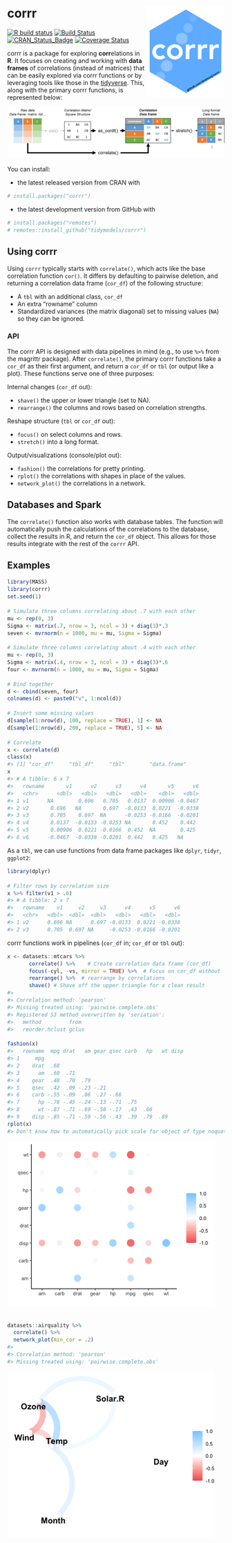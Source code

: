 
<!-- README.md is generated from README.Rmd. Please edit that file -->

# corrr <img src="man/figures/logo.png" align="right" />

[![R build
status](https://github.com/tidymodels/corrr/workflows/R-CMD-check/badge.svg)](https://github.com/tidymodels/corrr/actions)
[![Build
Status](https://travis-ci.org/tidymodels/corrr.svg?branch=master)](https://travis-ci.org/tidymodels/corrr)
[![CRAN\_Status\_Badge](http://www.r-pkg.org/badges/version/corrr)](https://cran.r-project.org/package=corrr)
[![Coverage
Status](https://img.shields.io/codecov/c/github/tidymodels/corrr/master.svg)](https://codecov.io/github/tidymodels/corrr?branch=master)

corrr is a package for exploring **corr**elations in **R**. It focuses
on creating and working with **data frames** of correlations (instead of
matrices) that can be easily explored via corrr functions or by
leveraging tools like those in the [tidyverse](http://tidyverse.org/).
This, along with the primary corrr functions, is represented below:

<img src='tools/readme/to-cor-df.png'>

You can install:

  - the latest released version from CRAN with

<!-- end list -->

``` r
# install.packages("corrr")
```

  - the latest development version from GitHub with

<!-- end list -->

``` r
# install.packages("remotes") 
# remotes::install_github("tidymodels/corrr")
```

## Using corrr

Using `corrr` typically starts with `correlate()`, which acts like the
base correlation function `cor()`. It differs by defaulting to pairwise
deletion, and returning a correlation data frame (`cor_df`) of the
following structure:

  - A `tbl` with an additional class, `cor_df`
  - An extra “rowname” column
  - Standardized variances (the matrix diagonal) set to missing values
    (`NA`) so they can be ignored.

### API

The corrr API is designed with data pipelines in mind (e.g., to use
`%>%` from the magrittr package). After `correlate()`, the primary corrr
functions take a `cor_df` as their first argument, and return a `cor_df`
or `tbl` (or output like a plot). These functions serve one of three
purposes:

Internal changes (`cor_df` out):

  - `shave()` the upper or lower triangle (set to NA).
  - `rearrange()` the columns and rows based on correlation strengths.

Reshape structure (`tbl` or `cor_df` out):

  - `focus()` on select columns and rows.
  - `stretch()` into a long format.

Output/visualizations (console/plot out):

  - `fashion()` the correlations for pretty printing.
  - `rplot()` the correlations with shapes in place of the values.
  - `network_plot()` the correlations in a network.

## Databases and Spark

The `correlate()` function also works with database tables. The function
will automatically push the calculations of the correlations to the
database, collect the results in R, and return the `cor_df` object. This
allows for those results integrate with the rest of the `corrr` API.

## Examples

``` r
library(MASS)
library(corrr)
set.seed(1)

# Simulate three columns correlating about .7 with each other
mu <- rep(0, 3)
Sigma <- matrix(.7, nrow = 3, ncol = 3) + diag(3)*.3
seven <- mvrnorm(n = 1000, mu = mu, Sigma = Sigma)

# Simulate three columns correlating about .4 with each other
mu <- rep(0, 3)
Sigma <- matrix(.4, nrow = 3, ncol = 3) + diag(3)*.6
four <- mvrnorm(n = 1000, mu = mu, Sigma = Sigma)

# Bind together
d <- cbind(seven, four)
colnames(d) <- paste0("v", 1:ncol(d))

# Insert some missing values
d[sample(1:nrow(d), 100, replace = TRUE), 1] <- NA
d[sample(1:nrow(d), 200, replace = TRUE), 5] <- NA

# Correlate
x <- correlate(d)
class(x)
#> [1] "cor_df"     "tbl_df"     "tbl"        "data.frame"
x
#> # A tibble: 6 x 7
#>   rowname       v1      v2      v3      v4       v5      v6
#>   <chr>      <dbl>   <dbl>   <dbl>   <dbl>    <dbl>   <dbl>
#> 1 v1      NA        0.696   0.705   0.0137  0.00906 -0.0467
#> 2 v2       0.696   NA       0.697  -0.0133  0.0221  -0.0338
#> 3 v3       0.705    0.697  NA      -0.0253 -0.0166  -0.0201
#> 4 v4       0.0137  -0.0133 -0.0253 NA       0.452    0.442 
#> 5 v5       0.00906  0.0221 -0.0166  0.452  NA        0.425 
#> 6 v6      -0.0467  -0.0338 -0.0201  0.442   0.425   NA
```

As a `tbl`, we can use functions from data frame packages like `dplyr`,
`tidyr`, `ggplot2`:

``` r
library(dplyr)

# Filter rows by correlation size
x %>% filter(v1 > .6)
#> # A tibble: 2 x 7
#>   rowname    v1     v2     v3      v4      v5      v6
#>   <chr>   <dbl>  <dbl>  <dbl>   <dbl>   <dbl>   <dbl>
#> 1 v2      0.696 NA      0.697 -0.0133  0.0221 -0.0338
#> 2 v3      0.705  0.697 NA     -0.0253 -0.0166 -0.0201
```

corrr functions work in pipelines (`cor_df` in; `cor_df` or `tbl` out):

``` r
x <- datasets::mtcars %>%
       correlate() %>%    # Create correlation data frame (cor_df)
       focus(-cyl, -vs, mirror = TRUE) %>%  # Focus on cor_df without 'cyl' and 'vs'
       rearrange() %>%  # rearrange by correlations
       shave() # Shave off the upper triangle for a clean result
#> 
#> Correlation method: 'pearson'
#> Missing treated using: 'pairwise.complete.obs'
#> Registered S3 method overwritten by 'seriation':
#>   method         from 
#>   reorder.hclust gclus
       
fashion(x)
#>   rowname  mpg drat   am gear qsec carb   hp   wt disp
#> 1     mpg                                             
#> 2    drat  .68                                        
#> 3      am  .60  .71                                   
#> 4    gear  .48  .70  .79                              
#> 5    qsec  .42  .09 -.23 -.21                         
#> 6    carb -.55 -.09  .06  .27 -.66                    
#> 7      hp -.78 -.45 -.24 -.13 -.71  .75               
#> 8      wt -.87 -.71 -.69 -.58 -.17  .43  .66          
#> 9    disp -.85 -.71 -.59 -.56 -.43  .39  .79  .89
rplot(x)
#> Don't know how to automatically pick scale for object of type noquote. Defaulting to continuous.
```

![](tools/readme/combination-1.png)<!-- -->

``` r

datasets::airquality %>% 
  correlate() %>% 
  network_plot(min_cor = .2)
#> 
#> Correlation method: 'pearson'
#> Missing treated using: 'pairwise.complete.obs'
```

![](tools/readme/combination-2.png)<!-- -->
